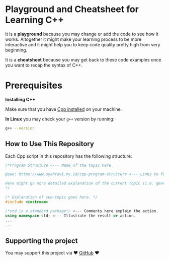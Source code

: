 # Playground and Cheatsheet for Learning C++

It is a **playground** because you may change or add the code to see how it works. 
Altogether it might make your learning process to be more interactive and it might help you to keep code quality pretty high from very beginning.

It is a **cheatsheet** because you may get back to these code examples once you want to recap the syntax of C++.

# Prerequisites

**Installing C++**

Make sure that you have [Cpp installed](https://www.syahravi.my.id/cpp/) on your machine.

**In Linux** you may check your `g++` version by running:

```sh
g++ --version
```

## How to Use This Repository

Each Cpp script in this repository has the following structure:

```cpp
/*Program Structure <--- Name of the topic here

@see: https://www.syahravi.my.id/cpp-program-structure <--- Links to futher readings goes here

Here might go more detailed explanation of the current topic (i.e. general info about program structure).
*/

/* Explanation of sub-topic goes here. */
#include <iostream>

/*std is a standard package*/ <--- Comments here explain the action.
using namespace std; <--- Illustrate the result or action.
...
...
```

## Supporting the project

You may support this project via ❤️️ [GitHub](https://github.com/sponsors/syahravi) ❤️️

